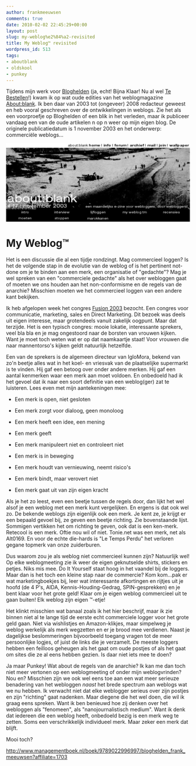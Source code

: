 ```yaml
---
author: frankmeeuwsen
comments: true
date: 2010-02-02 22:45:29+00:00
layout: post
slug: my-weblog%e2%84%a2-revisited
title: My Weblog™ revisited
wordpress_id: 513
tags:
- aboutblank
- oldskool
- punkey
---
```


Tijdens mijn werk voor [Bloghelden](http://www.bloghelden.nl) (ja, echt! Bijna Klaar! Nu al wel [Te Bestellen](http://www.managementboek.nl/boek/9789022996997/bloghelden_frank_meeuwsen?affiliate=1703)!) kwam ik op wat oude edities van het weblogmagazine [About:blank](http://www.aboutblank.nl). Ik ben daar van 2003 tot (ongeveer) 2008 redacteur geweest en heb vooral geschreven over de ontwikkelingen in weblogs. Zie het als een voorproefje op Bloghelden of een blik in het verleden, maar ik publiceer vandaag een van de  oude artikelen n op n weer op mijn eigen blog. De originele publicatiedatum is 1 november 2003 en het onderwerp: commerciële weblogs...
<!-- more -->
[![](../images/uploadimages/abheader1.png)](../images/uploadimages/abheader1.png)


# My Weblog™


Het is een discussie die al een tijdje rondzingt. Mag commercieel loggen?          Is het de volgende stap in de evolutie van de weblog of is het pertinent          not-done om je te binden aan een merk, een organisatie of "gedachte"?          Mag je wel spreken van een "commerciele gedachte" als het over          webloggen gaat of moeten we ons houden aan het non-conformisme en de regels          van de anarchie? Misschien moeten we het commercieel loggen van een andere          kant bekijken.

Ik heb afgelopen week het congres [Fusion          2003](http://web.archive.org/web/20040517104448/http://www.fusion2003.nl/) bezocht. Een congres voor communicatie, marketing, sales en Direct          Marketing. Dit bezoek was deels uit eigen interesse, maar grotendeels          vanuit zakelijk oogpunt. Maar dat terzijde. Het is een typisch congres:          mooie lokatie, interessante sprekers, veel bla bla en je mag ongestoord          naar de borsten van vrouwen kijken. Want je moet toch weten wat er op          dat naamkaartje staat! Voor vrouwen die naar mannentorso's kijken geldt          natuurlijk hetzelfde.

Een van de sprekers is de algemeen directeur van IgloMora, bekend van          zo'n beetje alles wat in het koel- en vriesvak van de plaatselijke supermarkt          is te vinden. Hij gaf een betoog over onder andere merken. Hij gaf een          aantal kenmerken waar een merk aan moet voldoen. En onbedoeld had ik het          gevoel dat ik naar een soort definitie van een weblog(ger) zat te luisteren.          Lees even met mijn aantekeningen mee:



	
  * Een merk is open, niet gesloten

	
  * Een merk zorgt voor dialoog, geen monoloog

	
  * Een merk heeft een idee, een mening

	
  * Een merk geeft

	
  * Een merk manipuleert niet en controleert niet

	
  * Een merk is in beweging

	
  * Een merk houdt van vernieuwing, neemt risico's

	
  * Een merk bindt, maar verovert niet

	
  * Een merk gaat uit van zijn eigen kracht


Als je het zo leest, even een beetje tussen de regels door, dan lijkt          het wel alsof je een weblog met een merk kunt vergelijken. En ergens is          dat ook wel zo. De bekende weblogs zijn eigenlijk ook een merk. Je kent          ze, je krijgt er een bepaald gevoel bij, ze geven een beetje richting.          Zie bovenstaande lijst. Sommigen vertikken het om richting te geven, ook          dat is een ken-merk. Retecool is een merk. Oftie nou wil of niet. Tonie.net          was een merk, net als Alt0169. En voor de echte die-hards is "Le          Temps Perdu" het verloren gegane topmerk van onze zuiderburen.

Dus waarom zou je als weblog niet commercieel kunnen zijn? Natuurlijk          wel! Op elke weblogmeeting zie ik weer de eigen geknutselde shirts, stickers          en petjes. Niks mis mee. Do It Yourself staat hoog in het vaandel bij          de loggers.
Maar dan is het toch een kleine stap naar de commercie? Kom kom...pak          er wat marketingboekjes bij, leer wat interessante afkortingen en rijtjes          uit je hoofd (de 4 P's, AIDA, Kennis-Houding-Gedrag, SPIN-gesprekken)          en je bent klaar voor het grote geld! Klaar om je eigen weblog commercieel          uit te gaan buiten! Elk weblog zijn eigen ™-etje!

Het klinkt misschien wat banaal zoals ik het hier beschrijf, maar ik          zie binnen niet al te lange tijd de eerste echt commerciele logger voor          het grote geld gaan. Niet via wishlistjes en Amazon-klikjes, maar simpelweg          je weblog werkelijk als merk wegzetten en er je brood mee verdienen. Naast          je dagelijkse beslommeringen bijvoorbeeld toegang vragen tot de meer persoonlijke          logjes, of juist de links die je verzamelt. De meeste loggers hebben een          feilloos geheugen als het gaat om oude postjes of als het gaat om sites          die ze al eens hebben gezien. Is daar niet iets mee te doen?

Ja maar Punkey! Wat about de regels van de anarchie? Ik kan me dan toch          niet meer vertonen op een weblogmeeting of onder mijn weblogvrinden? Nou          en? Misschien zijn we ook wel eens toe aan een wat meer serieuze benadering          van het webloggen _naast_ het brede spectrum aan weblogs wat we          nu hebben. Ik verwacht niet dat elke weblogger serieus over zijn postjes          en zijn "richting" gaat nadenken. Maar diegene die het wel doen,          die wil ik graag eens spreken. Want ik ben benieuwd hoe zij denken over          het webloggen als "fenomeen", als "nanojournalistisch medium".          Want ik denk dat iedereen die een weblog heeft, onbedoeld bezig is een          merk weg te zetten. Soms een verschrikkelijk individueel merk. Maar zeker          een merk dat blijft.

Mooi toch?


http://www.managementboek.nl/boek/9789022996997/bloghelden_frank_meeuwsen?affiliate=1703
